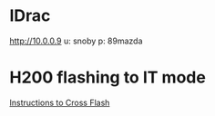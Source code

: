 
# IDrac

http://10.0.0.9
u: snoby
p: 89mazda


# H200 flashing to IT mode

[Instructions to Cross Flash](https://www.ixsystems.com/community/resources/detailed-newcomers-guide-to-crossflashing-lsi-9211-9300-9305-9311-hba-and-variants.54/)

